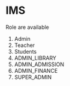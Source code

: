 # IMS
Role are available
1. Admin
2. Teacher
3. Students
4. ADMIN_LIBRARY
5. ADMIN_ADMISSION
6. ADMIN_FINANCE
7. SUPER_ADMIN
